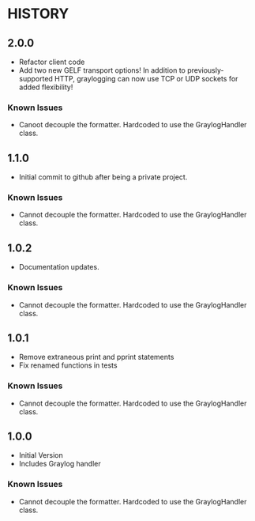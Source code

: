 # HISTORY

## 2.0.0

* Refactor client code
* Add two new GELF transport options! In addition to previously-supported HTTP, graylogging can now use TCP or UDP sockets for added flexibility!

### Known Issues

* Canoot decouple the formatter. Hardcoded to use the GraylogHandler class.

## 1.1.0

* Initial commit to github after being a private project.

### Known Issues

* Cannot decouple the formatter. Hardcoded to use the GraylogHandler class.

## 1.0.2

* Documentation updates.

### Known Issues

* Cannot decouple the formatter. Hardcoded to use the GraylogHandler class.

## 1.0.1

* Remove extraneous print and pprint statements
* Fix renamed functions in tests

### Known Issues

* Cannot decouple the formatter. Hardcoded to use the GraylogHandler class.
    
## 1.0.0

* Initial Version
* Includes Graylog handler

### Known Issues

* Cannot decouple the formatter. Hardcoded to use the GraylogHandler class.


